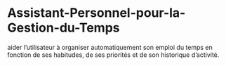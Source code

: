 # Assistant-Personnel-pour-la-Gestion-du-Temps
aider l’utilisateur à organiser automatiquement son emploi du temps en fonction de ses habitudes, de ses priorités et de son historique d’activité.



